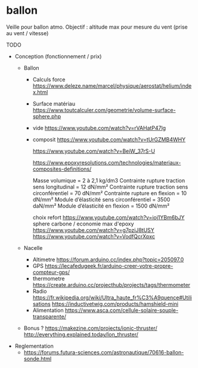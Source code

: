 # ballon
Veille pour ballon atmo. Objectif : altitude max pour mesure du vent (prise au vent / vitesse)

TODO
+ Conception (fonctionnement / prix)
  + Ballon
    - Calculs force https://www.deleze.name/marcel/physique/aerostat/helium/index.html
    - Surface matériau https://www.toutcalculer.com/geometrie/volume-surface-sphere.php
    - vide https://www.youtube.com/watch?v=rVAHatP47lg
    - composit https://www.youtube.com/watch?v=tUrGZMB4WHY
      
      https://www.youtube.com/watch?v=BeiW_37rS-U

    
      https://www.epoxyresolutions.com/technologies/materiaux-composites-definitions/
      
      Masse volumique = 2 à 2,1 kg/dm3
Contrainte rupture traction sens longitudinal = 12 dN/mm²
Contrainte rupture traction sens circonférentiel = 70 dN/mm²
Contrainte rupture en flexion = 10 dN/mm²
Module d’élasticité sens circonférentiel = 3500 daN/mm²
Module d’élasticité en flexion = 1500 dN/mm²

      choix refort https://www.youtube.com/watch?v=ioj1YBm6bJY
      sphere carbone / economie max d'epoxy https://www.youtube.com/watch?v=g7pziJ8tUSY https://www.youtube.com/watch?v=VodfQcrXpxc

  + Nacelle
    - Altimetre https://forum.arduino.cc/index.php?topic=205097.0
    - GPS https://lecafedugeek.fr/arduino-creer-votre-propre-compteur-gps/
    - thermometre https://create.arduino.cc/projecthub/projects/tags/thermometer
    - Radio 
      https://fr.wikipedia.org/wiki/Ultra_haute_fr%C3%A9quence#Utilisations
      https://inductivetwig.com/products/hamshield-mini
    - Alimentation https://www.asca.com/cellule-solaire-souple-transparente/
  
  + Bonus ? https://makezine.com/projects/ionic-thruster/
    http://everything.explained.today/Ion_thruster/
+ Reglementation
  - https://forums.futura-sciences.com/astronautique/70616-ballon-sonde.html
